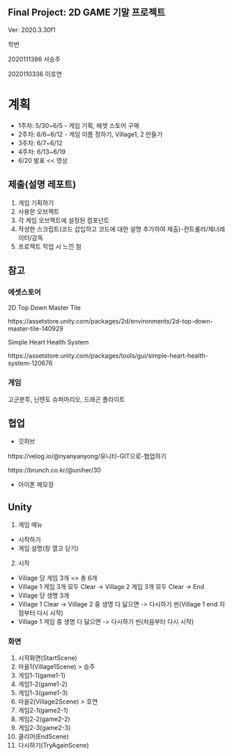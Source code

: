 ## Final Project: 2D GAME 기말 프로젝트
Ver: 2020.3.30f1

학번
<p>2020111386 서승주</p>
<p>2020110336 이호연</p>

# 계획
- 1주차: 5/30~6/5 - 게임 기획, 에셋 스토어 구매
- 2주차: 6/6~6/12 - 게임 이름 정하기, Village1, 2 만들기
- 3주차: 6/7~6/12
- 4주차: 6/13~6/19
- 6/20 발표 << 영상

## 제출(설명 레포트)
1. 게임 기획하기
2. 사용한 오브젝트
3. 각 게임 오브젝트에 설정된 컴포넌트
4. 작성한 스크립트(코드 삽입하고 코드에 대한 설명 추가하여 제출)-컨트롤러/제너레이터/감독
5. 프로젝트 작업 시 느낀 점

## 참고 
### 에셋스토어
2D Top Down Master Tile
<p>https://assetstore.unity.com/packages/2d/environments/2d-top-down-master-tile-140929</p>

Simple Heart Health System
<p>https://assetstore.unity.com/packages/tools/gui/simple-heart-health-system-120676</p>

### 게임 
고군분투, 닌텐도 슈퍼마리오, 드래곤 플라이트

## 협업
- 깃허브
<p>https://velog.io/@nyanyanyong/유니티-GIT으로-협업하기</p>
<p>https://brunch.co.kr/@uniher/30</p>

- 아이폰 메모장

## Unity
1. 게임 메뉴
- 시작하기
- 게임 설명(창 열고 닫기)

2. 시작
- Village 당 게임 3개 => 총 6개
- Village 1 게임 3개 모두 Clear -> Village 2 게임 3개 모두 Clear -> End
- Village 당 생명 3개
- Village 1 Clear -> Village 2 중 생명 다 닳으면 ->  다시하기 씬(Village 1 end 지점부터 다시 시작)
- Village 1 게임 중 생명 다 닳으면 ->  다시하기 씬(처음부터 다시 시작)

### 화면
1. 시작화면(StartScene)
2. 마을1(Village1Scene) > 승주
3. 게임1-1(game1-1)
4. 게임1-2(game1-2)
5. 게임1-3(game1-3)
6. 마을2(Village2Scene) > 호연
7. 게임2-1(game2-1)
8. 게임2-2(game2-2)
9. 게임2-3(game2-3)
10. 클리어(EndScene)
11. 다시하기(TryAgainScene)




